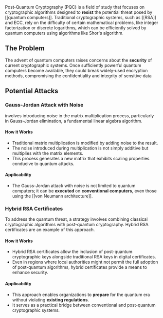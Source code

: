 Post-Quantum Cryptography (PQC) is a field of study that focuses on cryptographic algorithms designed to **resist** the potential threat posed by [[quantum computers]]. Traditional cryptographic systems, such as [[RSA]] and ECC, rely on the difficulty of certain mathematical problems, like integer factorization or discrete logarithms, which can be efficiently solved by quantum computers using algorithms like Shor's algorithm.

## The Problem

The advent of quantum computers raises concerns about the **security** of current cryptographic systems. Once sufficiently powerful quantum computers become available, they could break widely-used encryption methods, compromising the confidentiality and integrity of sensitive data 
## Potential Attacks

### Gauss-Jordan Attack with Noise
involves introducing noise in the matrix multiplication process, particularly in Gauss-Jordan elimination, a fundamental linear algebra algorithm.

#### How it Works

- Traditional matrix multiplication is modified by adding noise to the result.
- The noise introduced during multiplication is not simply additive but multiplies with the matrix elements.
- This process generates a new matrix that exhibits scaling properties conducive to quantum attacks.
#### Applicability
- The Gauss-Jordan attack with noise is not limited to quantum computers; it can be **executed** on **conventional computers**, even those using the [[von Neumann architecture]].
### Hybrid RSA Certificates

To address the quantum threat, a strategy involves combining classical cryptographic algorithms with post-quantum cryptography. Hybrid RSA certificates are an example of this approach.

#### How it Works

- Hybrid RSA certificates allow the inclusion of post-quantum cryptographic keys alongside traditional RSA keys in digital certificates.
- Even in regions where local authorities might not permit the full adoption of post-quantum algorithms, hybrid certificates provide a means to enhance security.

#### Applicability

- This approach enables organizations to **prepare** for the quantum era without violating **existing regulations**.
- It serves as a practical bridge between conventional and post-quantum cryptographic systems.